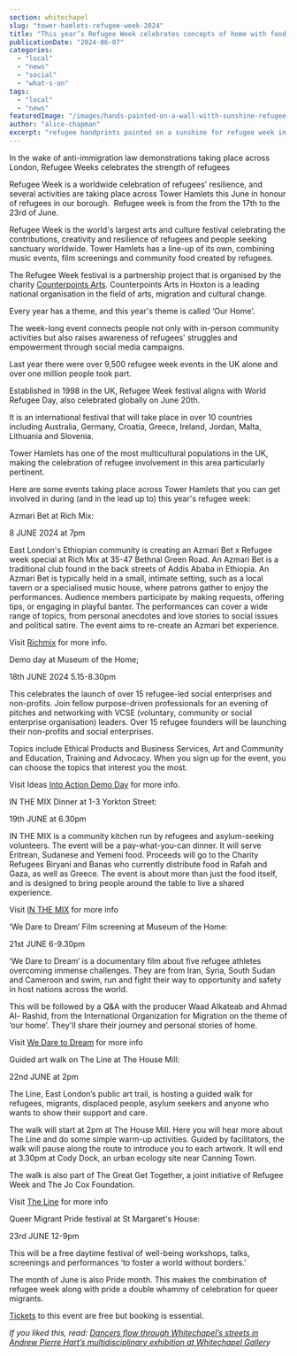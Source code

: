 ```yaml
---
section: whitechapel
slug: "tower-hamlets-refugee-week-2024"
title: "This year’s Refugee Week celebrates concepts of home with food, film, and music events across Tower Hamlets."
publicationDate: "2024-06-07"
categories: 
  - "local"
  - "news"
  - "social"
  - "what-s-on"
tags: 
  - "local"
  - "news"
featuredImage: "/images/hands-painted-on-a-wall-witth-sunshine-refugee-week-tower-hamlets.jpg"
author: "alice-chapman"
excerpt: "refugee handprints painted on a sunshine for refugee week in Tower Hamlets"
---
```


In the wake of anti-immigration law demonstrations taking place across London, Refugee Weeks celebrates the strength of refugees

Refugee Week is a worldwide celebration of refugees' resilience, and several activities are taking place across Tower Hamlets this June in honour of refugees in our borough.  Refugee week is from the from the 17th to the 23rd of June.

Refugee Week is the world's largest arts and culture festival celebrating the contributions, creativity and resilience of refugees and people seeking sanctuary worldwide. Tower Hamlets has a line-up of its own, combining music events, film screenings and community food created by refugees. 

The Refugee Week festival is a partnership project that is organised by the charity [Counterpoints Arts](https://counterpoints.org.uk/). Counterpoints Arts in Hoxton is a leading national organisation in the field of arts, migration and cultural change. 

Every year has a theme, and this year's theme is called ‘Our Home’.

The week-long event connects people not only with in-person community activities but also raises awareness of refugees' struggles and empowerment through social media campaigns. 

Last year there were over 9,500 refugee week events in the UK alone and over one million people took part.

Established in 1998 in the UK, Refugee Week festival aligns with World Refugee Day, also celebrated globally on June 20th.

It is an international festival that will take place in over 10 countries including Australia, Germany, Croatia, Greece, Ireland, Jordan, Malta, Lithuania and Slovenia. 

Tower Hamlets has one of the most multicultural populations in the UK, making the celebration of refugee involvement in this area particularly pertinent. 

Here are some events taking place across Tower Hamlets that you can get involved in during (and in the lead up to) this year's refugee week: 

Azmari Bet at Rich Mix:

8 JUNE 2024 at 7pm

East London's Ethiopian community is creating an Azmari Bet x Refugee week special at Rich Mix at 35-47 Bethnal Green Road. An Azmari Bet is a traditional club found in the back streets of Addis Ababa in Ethiopia. An Azmari Bet is typically held in a small, intimate setting, such as a local tavern or a specialised music house, where patrons gather to enjoy the performances. Audience members participate by making requests, offering tips, or engaging in playful banter. The performances can cover a wide range of topics, from personal anecdotes and love stories to social issues and political satire. The event aims to re-create an Azmari bet experience. 

Visit [Richmix](https://richmix.org.uk/events/azmari-bet/) for more info.

Demo day at Museum of the Home;

18th JUNE 2024 5.15-8.30pm 

This celebrates the launch of over 15 refugee-led social enterprises and non-profits. Join fellow purpose-driven professionals for an evening of pitches and networking with VCSE (voluntary, community or social enterprise organisation) leaders. Over 15 refugee founders will be launching their non-profits and social enterprises. 

Topics include Ethical Products and Business Services, Art and Community and Education, Training and Advocacy. When you sign up for the event, you can choose the topics that interest you the most.

Visit Ideas [Into Action Demo Day](https://www.eventbrite.co.uk/e/ideas-into-action-demo-day-2024-tickets-890906183377) for more info.

IN THE MIX Dinner at 1-3 Yorkton Street:

19th JUNE at 6.30pm 

IN THE MIX is a community kitchen run by refugees and asylum-seeking volunteers. The event will be a pay-what-you-can dinner. It will serve Eritrean, Sudanese and Yemeni food. Proceeds will go to the Charity Refugees Biryani and Banas who currently distribute food in Rafah and Gaza, as well as Greece. The event is about more than just the food itself, and is designed to bring people around the table to live a shared experience. 

Visit [IN THE MIX](https://www.eventbrite.co.uk/e/in-the-mix-supper-club-tickets-912605807537?aff=oddtdtcreator) for more info

‘We Dare to Dream’ Film screening at Museum of the Home:

21st JUNE 6-9.30pm

‘We Dare to Dream’ is a documentary film about five refugee athletes overcoming immense challenges. They are from Iran, Syria, South Sudan and Cameroon and swim, run and fight their way to opportunity and safety in host nations across the world. 

This will be followed by a Q&A with the producer Waad Alkateab and Ahmad Al- Rashid, from the International Organization for Migration on the theme of ‘our home’. They'll share their journey and personal stories of home.

Visit [We Dare to Dream](https://www.museumofthehome.org.uk/whats-on/events/we-dare-to-dream/) for more info 

Guided art walk on The Line at The House Mill:

22nd JUNE at 2pm 

The Line, East London’s public art trail, is hosting a guided walk for refugees, migrants, displaced people, asylum seekers and anyone who wants to show their support and care. 

The walk will start at 2pm at The House Mill. Here you will hear more about The Line and do some simple warm-up activities. Guided by facilitators, the walk will pause along the route to introduce you to each artwork. It will end at 3.30pm at Cody Dock, an urban ecology site near Canning Town. 

The walk is also part of The Great Get Together, a joint initiative of Refugee Week and The Jo Cox Foundation.

Visit [The Line](http://www.eventbrite.com/e/883269963237) for more info

Queer Migrant Pride festival at St Margaret's House:

23rd JUNE 12-9pm 

This will be a free daytime festival of well-being workshops, talks, screenings and performances ‘to foster a world without borders.’

The month of June is also Pride month. This makes the combination of refugee week along with pride a double whammy of celebration for queer migrants. 

[Tickets](https://www.stmargaretshouse.org.uk/events/queer-migrant-pride-fest-2024) to this event are free but booking is essential. 

_If you liked this, read: [Dancers flow through Whitechapel’s streets in Andrew Pierre Hart’s multidisciplinary exhibition at Whitechapel Galler](https://whitechapellondon.co.uk/andrew-pierre-hart-whitechapel-gallery-exhibition/)y_
